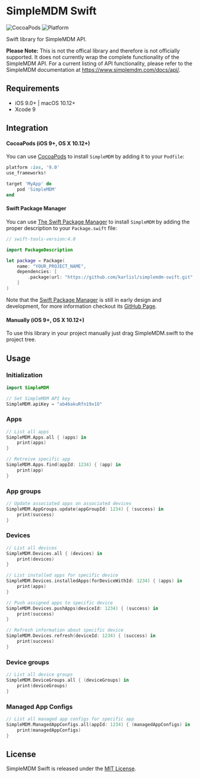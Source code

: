 # SimpleMDM Swift

![CocoaPods](https://img.shields.io/cocoapods/v/SimpleMDM.svg) ![Platform](https://img.shields.io/badge/platforms-iOS%209.0+%20%7C%20macOS%2010.12+-222222.svg)

Swift library for SimpleMDM API.

**Please Note:** This is not the offical library and therefore is not officially supported. It does not currently wrap the complete functionality of the SimpleMDM API. For a current listing of API functionality, please refer to the SimpleMDM documentation at https://www.simplemdm.com/docs/api/.


## Requirements

- iOS 9.0+ | macOS 10.12+
- Xcode 9

## Integration

#### CocoaPods (iOS 9+, OS X 10.12+)

You can use [CocoaPods](http://cocoapods.org/) to install `SimpleMDM` by adding it to your `Podfile`:

```ruby
platform :ios, '9.0'
use_frameworks!

target 'MyApp' do
    pod 'SimpleMDM'
end
```

#### Swift Package Manager

You can use [The Swift Package Manager](https://swift.org/package-manager) to install `SimpleMDM` by adding the proper description to your `Package.swift` file:

```swift
// swift-tools-version:4.0

import PackageDescription

let package = Package(
    name: "YOUR_PROJECT_NAME",
    dependencies: [
        .package(url: "https://github.com/karlisl/simplemdm-swift.git", from: "0.1.0"),
    ]
)
```

Note that the [Swift Package Manager](https://swift.org/package-manager) is still in early design and development, for more information checkout its [GitHub Page](https://github.com/apple/swift-package-manager).

#### Manually (iOS 9+, OS X 10.12+)

To use this library in your project manually just drag SimpleMDM.swift to the project tree.

## Usage

### Initialization

```swift
import SimpleMDM
```

```swift
// Set SimpleMDM API key
SimpleMDM.apiKey = "ab46akuRfn19x1O"
```

### Apps

```swift
// List all apps
SimpleMDM.Apps.all { (apps) in
    print(apps)
}

// Retreive specific app
SimpleMDM.Apps.find(appId: 1234) { (app) in
    print(app)
}
```

### App groups

```swift
// Update associated apps on associated devices
SimpleMDM.AppGroups.update(appGroupId: 1234) { (success) in
    print(success)
}
```

### Devices

```swift
// List all devices
SimpleMDM.Devices.all { (devices) in
    print(devices)
}

// List installed apps for specific device
SimpleMDM.Devices.installedApps(forDeviceWithId: 1234) { (apps) in
    print(apps)
}

// Push assigned apps to specific device
SimpleMDM.Devices.pushApps(deviceId: 1234) { (success) in
    print(success)
}

// Refresh information about specific device
SimpleMDM.Devices.refresh(deviceId: 1234) { (success) in
    print(success)
}
```

### Device groups

```swift
// List all device groups
SimpleMDM.DeviceGroups.all { (deviceGroups) in
    print(deviceGroups)
}
```

### Managed App Configs

```swift
// List all managed app configs for specific app
SimpleMDM.ManagedAppConfigs.all(appId: 1234) { (managedAppConfigs) in
    print(managedAppConfigs)
}
```

## License

SimpleMDM Swift is released under the [MIT License](LICENSE).